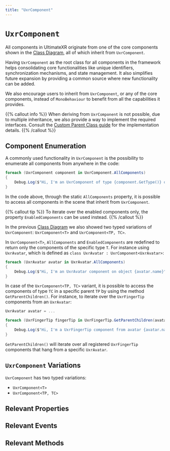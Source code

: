 ```yaml
---
title: "UxrComponent"
---
```


# `UxrComponent`

All components in UltimateXR originate from one of the core components shown in the [Class Diagram](/docs/programming-guide/architecture-class-diagram), all of which inherit from `UxrComponent`.

Having `UxrComponent` as the root class for all components in the framework helps consolidating core functionalities like unique identifiers, synchronization mechanisms, and state management. It also simplifies future expansion by providing a common source where new functionality can be added.

We also encourage users to inherit from `UxrComponent`, or any of the core components, instead of `MonoBehaviour` to benefit from all the capabilities it provides.

{{% callout info %}}
When deriving from `UxrComponent` is not possible, due to multiple inheritance, we also provide a way to implement the required interfaces.
Consult the [Custom Parent Class guide](/docs/programming-guide/state-serialization-and-synchronization-custom-parent-class) for the implementation details.
{{% /callout %}}

## Component Enumeration

A commonly used functionality in `UxrComponent` is the possibility to enumerate all components from anywhere in the code:

```c#
foreach (UxrComponent component in UxrComponent.AllComponents)
{
    Debug.Log($"Hi, I'm an UxrComponent of type {component.GetType()} on object {component.name}");
}

```

In the code above, through the static `AllComponents` property, it is possible to access all components in the scene that inherit from `UxrComponent`.

{{% callout tip %}}
To iterate over the enabled components only, the property `EnabledComponents` can be used instead.
{{% /callout %}}

In the previous [Class Diagram](/docs/programming-guide/architecture-class-diagram) we also showed two typed variations of `UxrComponent`: `UxrComponent<T>` and `UxrComponent<TP, TC>`.

In `UxrComponent<T>`, `AllComponents` and `EnabledComponents` are redefined to return only the components of the specific type `T`. For instance using `UxrAvatar`, which is defined as `class UxrAvatar : UxrComponent<UxrAvatar>`:

```c#
foreach (UxrAvatar avatar in UxrAvatar.AllComponents)
{
    Debug.Log($"Hi, I'm an UxrAvatar component on object {avatar.name}");
}

```

In case of the `UxrComponent<TP, TC>` variant, it is possible to access the components of type `TC` in a specific parent `TP` by using the method `GetParentChildren()`.
For instance, to iterate over the `UxrFingerTip` components from an `UxrAvatar`:

```c#
UxrAvatar avatar = ...

foreach (UxrFingerTip fingerTip in UxrFingerTip.GetParentChildren(avatar))
{
    Debug.Log($"Hi, I'm a UxrFingerTip component from avatar {avatar.name}");
}

```

`GetParentChildren()` will iterate over all registered `UxrFingerTip` components that hang from a specific `UxrAvatar`.

## `UxrComponent` Variations

`UxrComponent` has two typed variations:
- `UxrComponent<T>`
- `UxrComponent<TP, TC>`



## Relevant Properties

## Relevant Events

## Relevant Methods